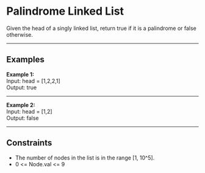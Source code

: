 # Palindrome Linked List

Given the head of a singly linked list, return true if it is a palindrome or false otherwise.

---

## Examples

**Example 1:**  
Input: head = [1,2,2,1]  
Output: true  

---

**Example 2:**  
Input: head = [1,2]  
Output: false  

---

## Constraints

- The number of nodes in the list is in the range [1, 10^5].  
- 0 <= Node.val <= 9  
